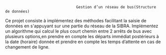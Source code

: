                                     Gestion d’un réseau de bus(Structure de données)
Ce projet consiste à implémentez des méthodes facilitant la saisie de données en s'appuyant sur une partie du réseau de la SIBRA.
Implémentez un algorithme qui calcul le plus court chemin entre 2 arrêts de bus avec plusieurs options,en prendre en compte les
départs immédiat postérieurs à la date (horaire) donnée et prendre en compte les temps d’attente en cas de changement de ligne.
